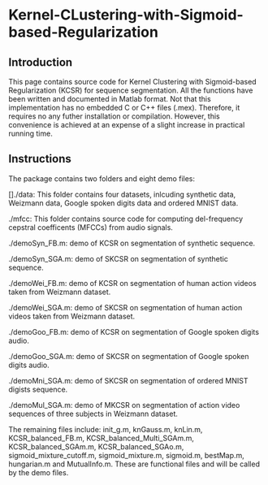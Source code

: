 # Kernel-CLustering-with-Sigmoid-based-Regularization

## Introduction

This page contains source code for Kernel Clustering with Sigmoid-based Regularization (KCSR) for sequence segmentation. All the functions have been written and documented in Matlab format. Not that this implementation has no embedded C or C++ files (.mex). Therefore, it requires no any futher installation or compilation. However, this convenience is achieved at an expense of a slight increase in practical running time.

## Instructions

The package contains two folders and eight demo files:

  []./data: This folder contains four datasets, inlcuding synthetic data, Weizmann data, Google spoken digits data and ordered MNIST data.
  
  ./mfcc: This folder contains source code for computing del-frequency cepstral coefficents (MFCCs) from audio signals.
  
  ./demoSyn_FB.m: demo of KCSR on segmentation of synthetic sequence.
  
  ./demoSyn_SGA.m: demo of SKCSR on segmentation of synthetic sequence.
  
  ./demoWei_FB.m:  demo of KCSR on segmentation of human action videos taken from Weizmann dataset.
  
  ./demoWei_SGA.m: demo of SKCSR on segmentation of human action videos taken from Weizmann dataset.
  
  ./demoGoo_FB.m:  demo of KCSR on segmentation of Google spoken digits audio.
  
  ./demoGoo_SGA.m: demo of SKCSR on segmentation of Google spoken digits audio.
  
  ./demoMni_SGA.m: demo of SKCSR on segmentation of ordered MNIST digists sequence.
  
  ./demoMul_SGA.m: demo of MKCSR on segmentation of action video sequences of three subjects in Weizmann dataset.
  
The remaining files include: init_g.m, knGauss.m, knLin.m, KCSR_balanced_FB.m, KCSR_balanced_Multi_SGAm.m, KCSR_balanced_SGAm.m, KCSR_balanced_SGAo.m, sigmoid_mixture_cutoff.m, sigmoid_mixture.m, sigmoid.m, bestMap.m, hungarian.m and MutualInfo.m. These are functional files and will be called by the demo files.      
